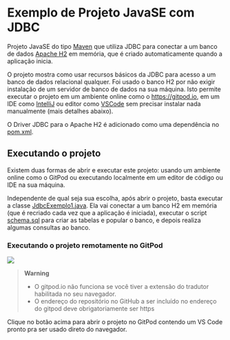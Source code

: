# Exemplo de Projeto JavaSE com JDBC

Projeto JavaSE do tipo [Maven](https://maven.apache.org) que utiliza JDBC para conectar a um banco de dados [Apache H2](http://h2database.com) em memória, que é criado automaticamente quando a aplicação inicia.

O projeto mostra como usar recursos básicos da JDBC para acesso a um banco de dados relacional qualquer.
Foi usado o banco H2 por não exigir instalação de um servidor de banco de dados na sua máquina.
Isto permite executar o projeto em um ambiente online como o https://gitpod.io, em um IDE como [IntelliJ](https://www.jetbrains.com/idea/) ou editor como [VSCode](https://code.visualstudio.com) sem precisar instalar nada manualmente (mais detalhes abaixo).

O Driver JDBC para o Apache H2 é adicionado como uma dependência no [pom.xml](pom.xml).

## Executando o projeto

Existem duas formas de abrir e executar este projeto: usando um ambiente online como o GitPod ou executando localmente em um editor de código ou IDE na sua máquina.

Independente de qual seja sua escolha, após abrir o projeto, basta executar a classe [JdbcExemplo1.java](src/main/java/exemplojdbc/JdbcExemplo1.java). Ela vai conectar a um banco H2 em memória (que é recriado cada vez que a aplicação é iniciada), executar o script [schema.sql](src/main/resources/schema.sql) para criar as tabelas e popular o banco, e depois realiza algumas consultas ao banco.

### Executando o projeto remotamente no GitPod
[![](https://gitpod.io/button/open-in-gitpod.svg)](https://gitpod.io/#https://github.com/manoelcampos/exemplo-jdbc-javase)

> **Warning**
> - O gitpod.io não funciona se você tiver a extensão do tradutor habilitada no seu navegador.
> - O endereço do repositório no GitHub a ser incluído no endereço do gitpod deve obrigatoriamente ser https

Clique no botão acima para abrir o projeto no GitPod contendo um VS Code pronto pra ser usado direto do navegador.

